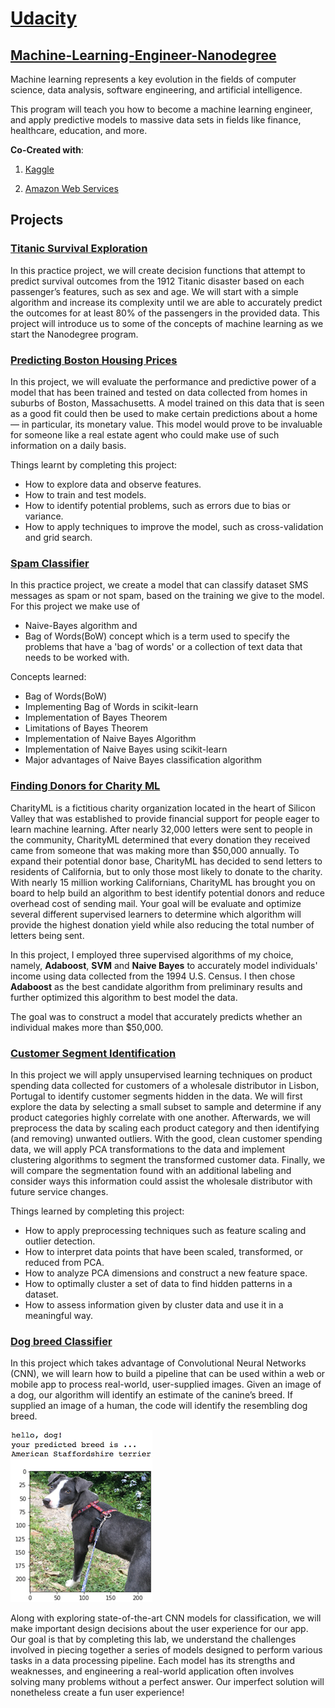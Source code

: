 # [Udacity](https://in.udacity.com/)
## [Machine-Learning-Engineer-Nanodegree](https://in.udacity.com/course/machine-learning-engineer-nanodegree--nd009t?utm_expid=.N5BPzO0yTgeKxF0Hi-Khhg.0&utm_referrer=https:%2F%2Fwww.google.co.in%2F)

Machine learning represents a key evolution in the fields of computer science, data analysis, software engineering, and artificial intelligence.

This program will teach you how to become a machine learning engineer, and apply predictive models to massive data sets in fields like finance, healthcare, education, and more.

**Co-Created with**:

1. [Kaggle](https://www.kaggle.com/)

2. [Amazon Web Services](https://aws.amazon.com/)

## Projects

### [Titanic Survival Exploration](https://github.com/MANOJPATRA1991/Machine-Learning-Engineer-Nanodegree/tree/master/P1-Titanic%20Survival%20Exploration)

In this practice project, we will create decision functions that attempt to predict survival outcomes from the 1912 Titanic disaster based on each passenger’s features, such as sex and age. We will start with a simple algorithm and increase its complexity until we are able to accurately predict the outcomes for at least 80% of the passengers in the provided data. This project will introduce us to some of the concepts of machine learning as we start the Nanodegree program.

### [Predicting Boston Housing Prices](https://github.com/MANOJPATRA1991/Machine-Learning-Engineer-Nanodegree/tree/master/P2-Boston%20Housing)

In this project, we will evaluate the performance and predictive power of a model that has been trained and tested on data collected from homes in suburbs of Boston, Massachusetts. A model trained on this data that is seen as a good fit could then be used to make certain predictions about a home — in particular, its monetary value. This model would prove to be invaluable for someone like a real estate agent who could make use of such information on a daily basis.

Things learnt by completing this project:

* How to explore data and observe features.
* How to train and test models.
* How to identify potential problems, such as errors due to bias or variance.
* How to apply techniques to improve the model, such as cross-validation and grid search.

### [Spam Classifier](https://github.com/MANOJPATRA1991/Machine-Learning-Engineer-Nanodegree/tree/master/P3-Spam%20Classifier)

In this practice project, we create a model that can classify dataset SMS messages as spam or not spam, based on the training we give to the model. For this project we make use of 

* Naive-Bayes algorithm and 
* Bag of Words(BoW) concept which is a term used to specify the problems that have a 'bag of words' or a collection of text data that needs to be worked with.

Concepts learned:

* Bag of Words(BoW)
* Implementing Bag of Words in scikit-learn
* Implementation of Bayes Theorem
* Limitations of Bayes Theorem
* Implementation of Naive Bayes Algorithm
* Implementation of Naive Bayes using scikit-learn
* Major advantages of Naive Bayes classification algorithm

### [Finding Donors for Charity ML](https://github.com/MANOJPATRA1991/Machine-Learning-Engineer-Nanodegree/tree/master/P4-Finding%20Donors%20for%20Charity%20ML)

CharityML is a fictitious charity organization located in the heart of Silicon Valley that was established to provide financial support for people eager to learn machine learning. After nearly 32,000 letters were sent to people in the community, CharityML determined that every donation they received came from someone that was making more than $50,000 annually. To expand their potential donor base, CharityML has decided to send letters to residents of California, but to only those most likely to donate to the charity. With nearly 15 million working Californians, CharityML has brought you on board to help build an algorithm to best identify potential donors and reduce overhead cost of sending mail. Your goal will be evaluate and optimize several different supervised learners to determine which algorithm will provide the highest donation yield while also reducing the total number of letters being sent.

In this project, I employed three supervised algorithms of my choice, namely, **Adaboost**, **SVM** and **Naive Bayes** to accurately model individuals' income using data collected from the 1994 U.S. Census. I then chose **Adaboost** as the best candidate algorithm from preliminary results and further optimized this algorithm to best model the data. 

The goal was to construct a model that accurately predicts whether an individual makes more than $50,000. 

### [Customer Segment Identification](https://github.com/MANOJPATRA1991/Machine-Learning-Engineer-Nanodegree/tree/master/P11-Customer%20Segments)

In this project we will apply unsupervised learning techniques on product spending data collected for customers of a wholesale distributor in Lisbon, Portugal to identify customer segments hidden in the data. We will first explore the data by selecting a small subset to sample and determine if any product categories highly correlate with one another. Afterwards, we will preprocess the data by scaling each product category and then identifying (and removing) unwanted outliers. With the good, clean customer spending data, we will apply PCA transformations to the data and implement clustering algorithms to segment the transformed customer data. Finally, we will compare the segmentation found with an additional labeling and consider ways this information could assist the wholesale distributor with future service changes.

Things learned by completing this project:

* How to apply preprocessing techniques such as feature scaling and outlier detection.
* How to interpret data points that have been scaled, transformed, or reduced from PCA.
* How to analyze PCA dimensions and construct a new feature space.
* How to optimally cluster a set of data to find hidden patterns in a dataset.
* How to assess information given by cluster data and use it in a meaningful way.

### [Dog breed Classifier](https://github.com/MANOJPATRA1991/Machine-Learning-Engineer-Nanodegree/tree/master/P12-Dog%20Breed%20Classifier%20(CNN%20Project))

In this project which takes advantage of Convolutional Neural Networks (CNN), we will learn how to build a pipeline that can be used within a web or mobile app to process real-world, user-supplied images.  Given an image of a dog, our algorithm will identify an estimate of the canine’s breed.  If supplied an image of a human, the code will identify the resembling dog breed.  

![Sample Output](https://github.com/MANOJPATRA1991/Machine-Learning-Engineer-Nanodegree/blob/master/P12-Dog%20Breed%20Classifier%20(CNN%20Project)/images/sample_dog_output.png)

Along with exploring state-of-the-art CNN models for classification, we will make important design decisions about the user experience for our app.  Our goal is that by completing this lab, we understand the challenges involved in piecing together a series of models designed to perform various tasks in a data processing pipeline.  Each model has its strengths and weaknesses, and engineering a real-world application often involves solving many problems without a perfect answer. Our imperfect solution will nonetheless create a fun user experience!
